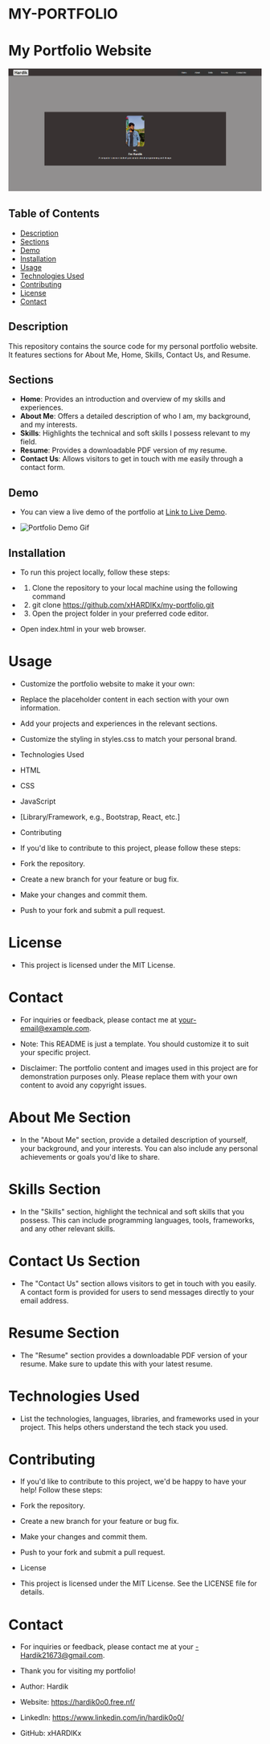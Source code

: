 # MY-PORTFOLIO

# My Portfolio Website

![Portfolio Preview](portfolio_preview.png)

## Table of Contents

- [Description](#description)
- [Sections](#sections)
- [Demo](#demo)
- [Installation](#installation)
- [Usage](#usage)
- [Technologies Used](#technologies-used)
- [Contributing](#contributing)
- [License](#license)
- [Contact](#contact)

## Description

This repository contains the source code for my personal portfolio website. It features sections for About Me, Home, Skills, Contact Us, and Resume.

## Sections

- **Home**: Provides an introduction and overview of my skills and experiences.
- **About Me**: Offers a detailed description of who I am, my background, and my interests.
- **Skills**: Highlights the technical and soft skills I possess relevant to my field.
- **Resume**: Provides a downloadable PDF version of my resume.
- **Contact Us**: Allows visitors to get in touch with me easily through a contact form.

## Demo

- You can view a live demo of the portfolio at [Link to Live Demo](https://hardik0o0.free.nf/).

- ![Portfolio Demo Gif](portfolio_demo.gif)

## Installation

- To run this project locally, follow these steps:

- 1. Clone the repository to your local machine using the following command
- 2. git clone https://github.com/xHARDIKx/my-portfolio.git
- 3. Open the project folder in your preferred code editor.

- Open index.html in your web browser.

# Usage

- Customize the portfolio website to make it your own:

- Replace the placeholder content in each section with your own information.
- Add your projects and experiences in the relevant sections.
- Customize the styling in styles.css to match your personal brand.
- Technologies Used
- HTML
- CSS
- JavaScript
- [Library/Framework, e.g., Bootstrap, React, etc.]
- Contributing
- If you'd like to contribute to this project, please follow these steps:

- Fork the repository.
- Create a new branch for your feature or bug fix.
- Make your changes and commit them.
- Push to your fork and submit a pull request.

# License
- This project is licensed under the MIT License.

# Contact

- For inquiries or feedback, please contact me at your-email@example.com.

- Note: This README is just a template. You should customize it to suit your specific project.

- Disclaimer: The portfolio content and images used in this project are for demonstration purposes only. Please replace them with your own content to avoid any copyright issues.

# About Me Section
- In the "About Me" section, provide a detailed description of yourself, your background, and your interests. You can also include any personal achievements or goals you'd like to share.

# Skills Section
- In the "Skills" section, highlight the technical and soft skills that you possess. This can include programming languages, tools, frameworks, and any other relevant skills.

# Contact Us Section
- The "Contact Us" section allows visitors to get in touch with you easily. A contact form is provided for users to send messages directly to your email address.

# Resume Section
- The "Resume" section provides a downloadable PDF version of your resume. Make sure to update this with your latest resume.

# Technologies Used
- List the technologies, languages, libraries, and frameworks used in your project. This helps others understand the tech stack you used.

# Contributing
- If you'd like to contribute to this project, we'd be happy to have your help! Follow these steps:

- Fork the repository.
- Create a new branch for your feature or bug fix.
- Make your changes and commit them.
- Push to your fork and submit a pull request.
- License
- This project is licensed under the MIT License. See the LICENSE file for details.

# Contact
- For inquiries or feedback, please contact me at your -Hardik21673@gmail.com.

- Thank you for visiting my portfolio!

- Author: Hardik

- Website: https://hardik0o0.free.nf/

- LinkedIn: https://www.linkedin.com/in/hardik0o0/

- GitHub: xHARDIKx

